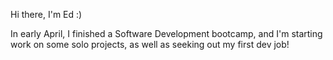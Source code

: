 Hi there, I'm Ed :)

In early April, I finished a Software Development bootcamp, and I'm starting work on some solo projects, as well as seeking out my first dev job!
